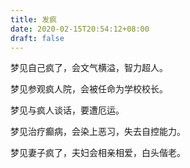 ```yaml
---
title: 发疯
date: 2020-02-15T20:54:12+08:00
draft: false
---
```


梦见自己疯了，会文气横溢，智力超人。



梦见参观疯人院，会被任命为学校校长。



梦见与疯人谈话，要遭厄运。



梦见治疗癫病，会染上恶习，失去自控能力。



梦见妻子疯了，夫妇会相亲相爱，白头偕老。

